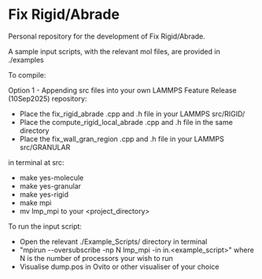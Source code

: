 # Fix Rigid/Abrade

Personal repository for the development of Fix Rigid/Abrade. 

A sample input scripts, with the relevant mol files, are provided in ./examples

To compile:

Option 1 - Appending src files into your own LAMMPS Feature Release	(10Sep2025) repository:

  - Place the fix_rigid_abrade .cpp and .h file in your LAMMPS src/RIGID/
  - Place the compute_rigid_local_abrade .cpp and .h file in the same directory
  - Place the fix_wall_gran_region .cpp and .h file in your LAMMPS src/GRANULAR


in terminal at src:

- make yes-molecule
- make yes-granular
- make yes-rigid
- make mpi
- mv lmp_mpi to your <project_directory>

To run the input script:

- Open the relevant ./Example_Scripts/ directory in terminal
- "mpirun --oversubscribe -np N lmp_mpi -in in.<example_script>" where N is the number of processors your wish to run
- Visualise dump.pos in Ovito or other visualiser of your choice

